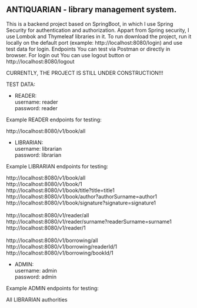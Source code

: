 ## ANTIQUARIAN - library management system. 

This is a backend project based on SpringBoot, in which I use Spring Security for authentication and authorization.  Appart from Spring security, I use Lombok and Thymeleaf libraries in it. To run download the project, run it locally on the default port (example: http://localhost:8080/login) and use test data for login. Endpoints You can test via Postman or directly in browser. For login out You can use logout button or http://localhost:8080/logout


CURRENTLY, THE PROJECT IS STILL UNDER CONSTRUCTION!!!

TEST DATA:

* READER: <br />
username: reader <br />
password: reader <br />

Example READER endpoints for testing:

http://localhost:8080/v1/book/all


* LIBRARIAN: <br />
username: librarian <br />
password: librarian <br />

Example LIBRARIAN endpoints for testing:

http://localhost:8080/v1/book/all <br />
http://localhost:8080/v1/book/1 <br />
http://localhost:8080/v1/book/title?title=title1 <br />
http://localhost:8080/v1/book/author?authorSurname=author1 <br />
http://localhost:8080/v1/book/signature?signature=signature1 <br />
<br />
http://localhost:8080/v1/reader/all <br />
http://localhost:8080/v1/reader/surname?readerSurname=surname1 <br />
http://localhost:8080/v1/reader/1 <br />
<br />
http://localhost:8080/v1/borrowing/all <br />
http://localhost:8080/v1/borrowing/readerId/1 <br />
http://localhost:8080/v1/borrowing/bookId/1 <br />

* ADMIN: <br />
username: admin <br />
password: admin <br />

Example ADMIN endpoints for testing:

All LIBRARIAN authorities
